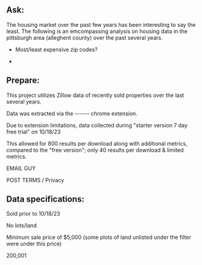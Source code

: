 Ask:
--------------------


The housing market over the past few years has been interesting to say the least. The following is an emcompassing analysis on housing data in the pittsburgh area (alleghent county) over the past several years.  

- Most/least expensive zip codes?

- 


Prepare:
--------------------


This project utilizes Zillow data of recently sold properties over the last several years. 

Data was extracted via the ------ chrome extension. 

Due to extension limitations, data collected during "starter version 7 day free trial" on 10/18/23

This allowed for 800 results per download along with additional metrics, compared to the "free version"; only 40 results per download & limited metrics. 

EMAIL GUY

POST TERMS / Privacy


Data specifications:
--------------------
Sold prior to 10/18/23

No lots/land

Minimum sale price of $5,000 (some plots of land unlisted under the filter were under this price)


200,001
